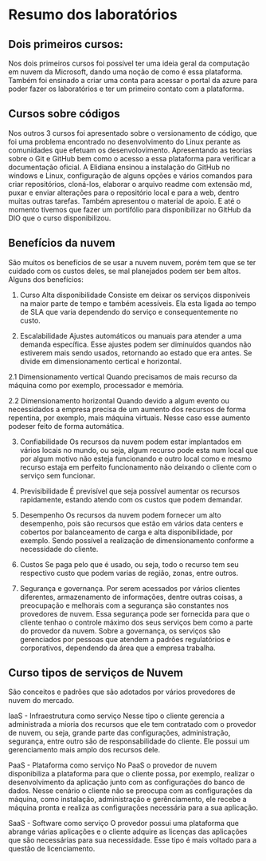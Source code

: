 # Resumo dos laboratórios

## Dois primeiros cursos:
Nos dois primeiros cursos foi possível ter uma ideia geral da computação em nuvem da Microsoft, dando uma noção de como é essa plataforma. Também foi ensinado a criar uma conta para acessar o portal da azure para poder fazer os laboratórios e ter um primeiro contato com a plataforma.

## Cursos sobre códigos
Nos outros 3 cursos foi apresentado sobre o versionamento de código, que foi uma problema encontrado no desenvolvimento do Linux perante as comunidades que efetuam os desenvolovimento.
Apresentando as teorias sobre o Git e GitHub bem como o acesso a essa plataforma para verificar a documentação oficial. A Elidiana ensinou a instalação do GitHub no windows e Linux, configuração de alguns opções e vários comandos para criar repositórios, cloná-los, elaborar o arquivo readme com extensão md, puxar e enviar alterações para o repositório local e para a web, dentro muitas outras tarefas. Também apresentou o material de apoio.
E até o momento tivemos que fazer um portifólio para disponibilizar no GitHub da DIO que o curso disponibilizou.

## Benefícios da nuvem
São muitos os benefícios de se usar a nuvem nuvem, porém tem que se ter cuidado com os custos deles, se mal planejados podem ser bem altos.
Alguns dos benefícios:

1. Curso Alta disponibilidade
Consiste em deixar os serviços disponíveis na maior parte de tempo e também acessíveis.
Ela esta ligada ao tempo de SLA que varia dependendo do serviço e consequentemente no custo.

2. Escalabilidade
Ajustes automáticos ou manuais para atender a uma demanda específica. Esse ajustes podem ser diminuídos quandos não estiverem mais sendo usados, retornando ao estado que era antes.
Se divide em dimensionamento certical e horizontal.

2.1 Dimensionamento vertical
Quando precisamos de mais recurso da máquina como por exemplo, processador e memória.

2.2 Dimensionamento horizontal
Quando devido a algum evento ou necessidados a empresa precisa de um aumento dos recursos de forma repentina, por exemplo, mais máquina virtuais.
Nesse caso esse aumento podeser feito de forma automática.

3. Confiabilidade
Os recursos da nuvem podem estar implantados em vários locais no mundo, ou seja, algum recurso pode esta num local que por algum motivo não esteja funcionando e outro local como e mesmo recurso estaja em perfeito funcionamento não deixando o cliente com o serviço sem funcionar.

4. Previsibilidade
É previsível que seja possível aumentar os recursos rapidamente, estando atendo com os custos que podem demandar.

5. Desempenho
Os recursos da nuvem podem fornecer um alto desempenho, pois são recursos que estão em vários data centers e cobertos por balanceamento de carga e alta disponibilidade, por exemplo. Sendo possível a realização de dimensionamento conforme a necessidade do cliente.

6. Custos
Se paga pelo que é usado, ou seja, todo o recurso tem seu respectivo custo que podem varias de região, zonas, entre outros.

7. Segurança e governança.
Por serem acessados por vários clientes diferentes, armazenamento de informações, dentre outras coisas, a preocupação e melhorais com a segurança são constantes nos provedores de nuvem. Essa segurança pode ser fornecida para que o cliente tenhao o controle máximo dos seus serviços bem como a parte do provedor da nuvem.
Sobre a governança, os serviços são gerenciados por pessoas que atendem a padrões regulatórios e corporativos, dependendo da área que a empresa trabalha.

## Curso tipos de serviços de Nuvem

São conceitos e padrões que são adotados por vários provedores de nuvem do mercado.

IaaS - Infraestrutura como serviço
Nesse tipo o cliente gerencia a administrada a mioria dos recursos que ele tem contratado com o provedor de nuvem, ou seja, grande parte das configurações, administração, segurança, entre outro são de responsabilidade do cliente. Ele possui um gerenciamento mais amplo dos recursos dele.

PaaS - Plataforma como serviço
No PaaS o provedor de nuvem disponibiliza a plataforma para que o cliente possa, por exemplo, realizar o desenvolvimento da aplicação junto com as configurações do banco de dados. Nesse cenário o cliente não se preocupa com as configurações da máquina, como instalação, administração e gerênciamento, ele recebe a máquina pronta e realiza as configurações necessária para a sua aplicação.

SaaS - Software como serviço
O provedor possui uma plataforma que abrange várias aplicações e o cliente adquire as licenças das aplicações que são necessárias para sua necessidade. Esse tipo é mais voltado para a questão de licenciamento.






